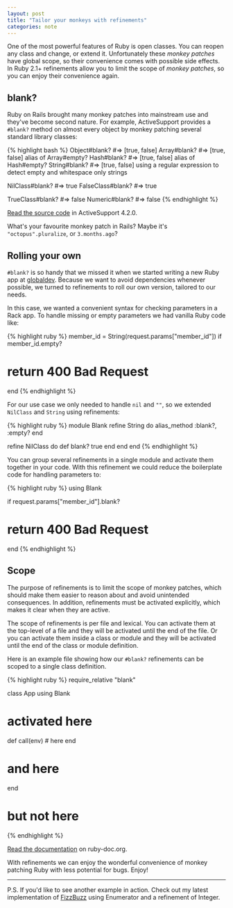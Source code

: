 ```yaml
---
layout: post
title: "Tailor your monkeys with refinements"
categories: note
---
```

One of the most powerful features of Ruby is open classes. You can reopen any class and change, or extend it. Unfortunately these _monkey patches_ have global scope, so their convenience comes with possible side effects. In Ruby 2.1+ refinements allow you to limit the scope of _monkey patches_, so you can enjoy their convenience again.

## blank?

Ruby on Rails brought many monkey patches into mainstream use and they've become second nature. For example, ActiveSupport provides a `#blank?` method on almost every object by monkey patching several standard library classes:

{% highlight bash %}
Object#blank? #=> [true, false]
Array#blank? #=> [true, false] alias of Array#empty?
Hash#blank? #=> [true, false] alias of Hash#empty?
String#blank? #=> [true, false] using a regular expression to detect empty and whitespace only strings

NilClass#blank? #=> true
FalseClass#blank? #=> true

TrueClass#blank? #=> false
Numeric#blank? #=> false
{% endhighlight %}

[Read the source code](https://github.com/rails/rails/blob/7847a19f476fb9bee287681586d872ea43785e53/activesupport/lib/active_support/core_ext/object/blank.rb) in ActiveSupport 4.2.0.

What's your favourite monkey patch in Rails? Maybe it's `"octopus".pluralize`, or `3.months.ago`?

## Rolling your own

`#blank?` is so handy that we missed it when we started writing a new Ruby app at [globaldev](http://www.globaldev.co.uk). Because we want to avoid dependencies whenever possible, we turned to refinements to roll our own version, tailored to our needs.

In this case, we wanted a convenient syntax for checking parameters in a Rack app. To handle missing or empty parameters we had vanilla Ruby code like:

{% highlight ruby %}
member_id = String(request.params["member_id"])
if member_id.empty?
  # return 400 Bad Request
end
{% endhighlight %}

For our use case we only needed to handle `nil` and `""`, so we extended `NilClass` and `String` using refinements:

{% highlight ruby %}
module Blank
  refine String do
    alias_method :blank?, :empty?
  end

  refine NilClass do
    def blank?
      true
    end
  end
end
{% endhighlight %}

You can group several refinements in a single module and activate them together in your code. With this refinement we could reduce the boilerplate code for handling parameters to:

{% highlight ruby %}
using Blank

if request.params["member_id"].blank?
  # return 400 Bad Request
end
{% endhighlight %}

## Scope

The purpose of refinements is to limit the scope of monkey patches, which should make them easier to reason about and avoid unintended consequences. In addition, refinements must be activated explicitly, which makes it clear when they are active.

The scope of refinements is per file and lexical. You can activate them at the top-level of a file and they will be activated until the end of the file. Or you can activate them inside a class or module and they will be activated until the end of the class or module definition.

Here is an example file showing how our `#blank?` refinements can be scoped to a single class definition.

{% highlight ruby %}
require_relative "blank"

class App
  using Blank
  # activated here
  def call(env)
    # here
  end
  # and here
end

# but not here
{% endhighlight %}

[Read the documentation](http://ruby-doc.org/core-2.1.1/doc/syntax/refinements_rdoc.html) on ruby-doc.org.

With refinements we can enjoy the wonderful convenience of monkey patching Ruby with less potential for bugs. Enjoy!

---

P.S. If you'd like to see another example in action. Check out my latest implementation of [FizzBuzz](https://github.com/jamesjoshuahill/fizzbuzz-enumerator) using Enumerator and a refinement of Integer.
